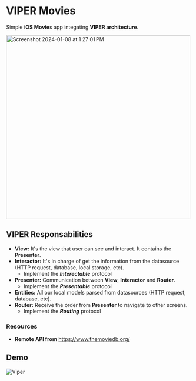 
# VIPER Movies

Simple **iOS Movie**s app integating **VIPER architecture**.

<img width="500" alt="Screenshot 2024-01-08 at 1 27 01 PM" src="https://github.com/manuelsalinas-mx/ios-archutectures/assets/110424672/f78707d6-3b2c-40c2-b94c-ae6b4f108514">


## VIPER Responsabilities
- **View:** It's the view that user can see and interact. It contains the **Presenter**.
- **Interactor:** It's in charge of get the information from the datasource (HTTP request, database, local storage, etc).
  - Implement the **_Interectable_** protocol
- **Presenter:** Communication between **View**, **Interactor** and **Router**.
  - Implement the **_Presentable_** protocol
- **Entities:** All our local models parsed from datasources (HTTP request, database, etc).
- **Router:** Receive the order from **Presenter** to navigate to other screens.
  - Implement the **_Routing_** protocol


### Resources
- **Remote API from** https://www.themoviedb.org/

## Demo

![Viper](https://github.com/manuelsalinas-mx/ios-archutectures/assets/110424672/11588ae7-8047-441f-9b9e-701e37fd5831)

